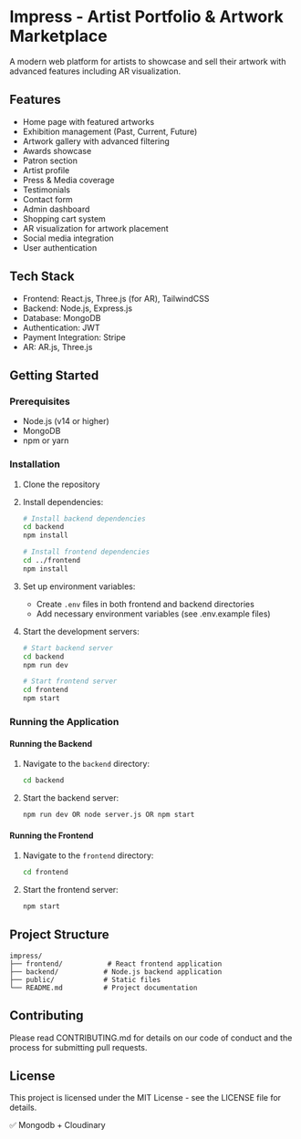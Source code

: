# Impress - Artist Portfolio & Artwork Marketplace

A modern web platform for artists to showcase and sell their artwork with advanced features including AR visualization.

## Features

- Home page with featured artworks
- Exhibition management (Past, Current, Future)
- Artwork gallery with advanced filtering
- Awards showcase
- Patron section
- Artist profile
- Press & Media coverage
- Testimonials
- Contact form
- Admin dashboard
- Shopping cart system
- AR visualization for artwork placement
- Social media integration
- User authentication

## Tech Stack

- Frontend: React.js, Three.js (for AR), TailwindCSS
- Backend: Node.js, Express.js
- Database: MongoDB
- Authentication: JWT
- Payment Integration: Stripe
- AR: AR.js, Three.js

## Getting Started

### Prerequisites

- Node.js (v14 or higher)
- MongoDB
- npm or yarn

### Installation

1. Clone the repository
2. Install dependencies:

   ```bash
   # Install backend dependencies
   cd backend
   npm install

   # Install frontend dependencies
   cd ../frontend
   npm install
   ```

3. Set up environment variables:

   - Create `.env` files in both frontend and backend directories
   - Add necessary environment variables (see .env.example files)

4. Start the development servers:

   ```bash
   # Start backend server
   cd backend
   npm run dev

   # Start frontend server
   cd frontend
   npm start
   ```

### Running the Application

#### Running the Backend

1. Navigate to the `backend` directory:
   ```bash
   cd backend
   ```
2. Start the backend server:
   ```bash
   npm run dev OR node server.js OR npm start
   ```

#### Running the Frontend

1. Navigate to the `frontend` directory:
   ```bash
   cd frontend
   ```
2. Start the frontend server:
   ```bash
   npm start
   ```

## Project Structure

```
impress/
├── frontend/           # React frontend application
├── backend/           # Node.js backend application
├── public/            # Static files
└── README.md          # Project documentation
```

## Contributing

Please read CONTRIBUTING.md for details on our code of conduct and the process for submitting pull requests.

## License

This project is licensed under the MIT License - see the LICENSE file for details.

✅ Mongodb + Cloudinary
